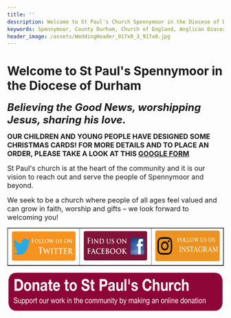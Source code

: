 ```yaml
---
title: ''
description: Welcome to St Paul's Church Spennymoor in the Diocese of Durham. It is our vision to reach out and serve the people of Spennymoor, to share God’s love with others and to welcome people in.
keywords: Spennymoor, County Durham, Church of England, Anglican Diocese of Durham, Spennymoor Churches, Community, Religion, Anglican, Mission, Outreach, Love of God, Christian, Christianity, Worship, Music, Friendship, Fellowship
header_image: /assets/WeddingHeader_917x0_3_917x0.jpg
---
```

# Welcome to St Paul's Spennymoor in the Diocese of Durham

<span style="font-size: x-large;">_**Believing the Good News, worshipping Jesus, sharing his love.**_</span>

<span style="font-size: medium;">**OUR CHILDREN AND YOUNG PEOPLE HAVE DESIGNED SOME CHRISTMAS CARDS!
FOR MORE DETAILS AND TO PLACE AN ORDER, PLEASE TAKE A LOOK AT THIS [GOOGLE FORM](https://forms.gle/1WJP4E9qSKvewBMB8)**</span>

<span style="font-size: medium;">St Paul's church is at the heart of the community and it is our vision to reach out and serve the people of Spennymoor and beyond.</span>

<span style="font-size: medium;">We seek to be a church where people of all ages feel valued and can grow in faith, worship and gifts – we look forward to welcoming you!</span>

<table width="600" border="1" cellpadding="5" cellspacing="5" align="center">
  <tbody>
    <tr>
      <td style="text-align: center;"><a href="https://twitter.com/stpaulsspenny" target="_blank"><img src="/assets/Twitter.png" width="180" height="77" alt="&lt;empty&gt;"></a></td>
      <td><a href="https://www.facebook.com/stpaulsspennymoor" target="_blank"><img src="/assets/Facebook.png" width="180" height="77" alt="&lt;empty&gt;"></a></td>
      <td><a href="https://www.instagram.com/stpaulsspennymoor" target="_blank"><img src="/assets/Instagram(1).png" width="180" height="72" alt="&lt;empty&gt;"></a></td>
    </tr>
  </tbody>
</table>

<p style="text-align: center;"><a href="https://www.parishgiving.org.uk/donors/find-your-parish/spennymoor-st-paul-county-durham/" target="_blank"><img src="/assets/Donation button 4.png" alt="Donate to St Paul&#39;s Spennymoor" width="600" height="93"></a></p>
